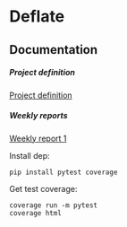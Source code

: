 # Deflate

## Documentation

##### Project definition
[Project definition](https://github.com/LaihoE/tiralabra/blob/main/documentation/project_definition.md)

##### Weekly reports
[Weekly report 1](https://github.com/LaihoE/tiralabra/blob/main/documentation/weekly_report_1.md)


Install dep:
```
pip install pytest coverage
```

Get test coverage:
```
coverage run -m pytest
coverage html
```

